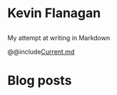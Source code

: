 # Kevin Flanagan
## 
My attempt at writing in Markdown

@@include[Current.md](includes/Current.md)
# Blog posts
<!-- BLOG-POST-LIST:START -->
<!-- BLOG-POST-LIST:END -->